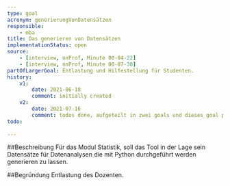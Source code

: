```yaml
---
type: goal
acronym: generierungVonDatensätzen
responsible:
    - mba
title: Das generieren von Datensätzen
implementationStatus: open
source:
    - [interview, nnProf, Minute 00-04-22]
    - [interview, nnProf, Minute 00-07-30]
partOfLargerGoal: Entlastung und Hilfestellung für Studenten.
history:
    v1:
        date: 2021-06-18
        comment: initially created
    v2:
        date: 2021-07-16
        comment: todos done, aufgeteilt in zwei goals und dieses goal präzisiert als Satzschablone.
todo:
    
---
```


##Beschreibung
Für das Modul Statistik, soll das Tool in der Lage sein Datensätze für Datenanalysen die mit Python durchgeführt werden generieren zu lassen.


##Begründung
Entlastung des Dozenten. 
